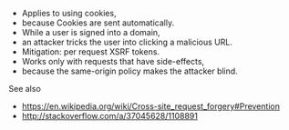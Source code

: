 * Applies to using cookies,
* because Cookies are sent automatically.
* While a user is signed into a domain, 
* an attacker tricks the user into clicking a malicious URL.
* Mitigation: per request XSRF tokens. 
* Works only with requests that have side-effects, 
* because the same-origin policy makes the attacker blind.

See also

* https://en.wikipedia.org/wiki/Cross-site_request_forgery#Prevention
* http://stackoverflow.com/a/37045628/1108891
